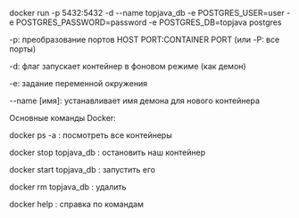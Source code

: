 docker run -p 5432:5432 -d --name topjava_db -e POSTGRES_USER=user -e POSTGRES_PASSWORD=password -e POSTGRES_DB=topjava postgres

-p: преобразование портов HOST PORT:CONTAINER PORT (или -P: все порты)

-d: флаг запускает контейнер в фоновом режиме (как демон)

-e: задание переменной окружения

--name [имя]: устанавливает имя демона для нового контейнера


Основные команды Docker:

docker ps -a : посмотреть все контейнеры

docker stop topjava_db : остановить наш контейнер

docker start topjava_db : запустить его

docker rm topjava_db : удалить

docker help : справка по командам